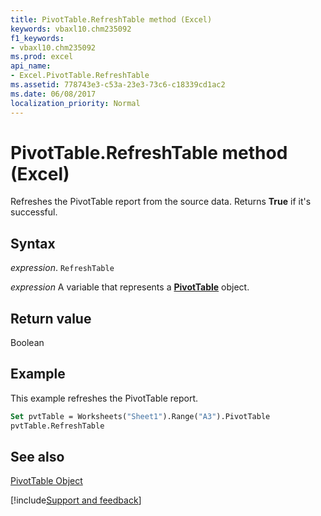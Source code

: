 ```yaml
---
title: PivotTable.RefreshTable method (Excel)
keywords: vbaxl10.chm235092
f1_keywords:
- vbaxl10.chm235092
ms.prod: excel
api_name:
- Excel.PivotTable.RefreshTable
ms.assetid: 778743e3-c53a-23e3-73c6-c18339cd1ac2
ms.date: 06/08/2017
localization_priority: Normal
---
```



# PivotTable.RefreshTable method (Excel)

Refreshes the PivotTable report from the source data. Returns  **True** if it's successful.


## Syntax

_expression_. `RefreshTable`

_expression_ A variable that represents a **[PivotTable](Excel.PivotTable.md)** object.


## Return value

Boolean


## Example

This example refreshes the PivotTable report.


```vb
Set pvtTable = Worksheets("Sheet1").Range("A3").PivotTable 
pvtTable.RefreshTable
```


## See also


[PivotTable Object](Excel.PivotTable.md)

[!include[Support and feedback](~/includes/feedback-boilerplate.md)]
